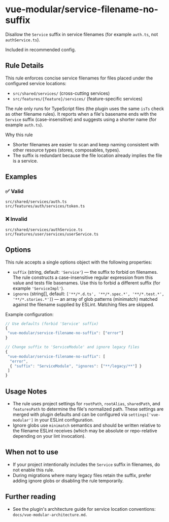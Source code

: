 # vue-modular/service-filename-no-suffix

Disallow the `Service` suffix in service filenames (for example `auth.ts`, not `authService.ts`).

Included in recommended config.

## Rule Details

This rule enforces concise service filenames for files placed under the configured service locations:

- `src/shared/services/` (cross-cutting services)
- `src/features/{feature}/services/` (feature-specific services)

The rule only runs for TypeScript files (the plugin uses the same `isTs` check as other filename rules). It reports when a file's basename ends with the `Service` suffix (case-insensitive) and suggests using a shorter name (for example `auth.ts`).

Why this rule

- Shorter filenames are easier to scan and keep naming consistent with other resource types (stores, composables, types).
- The suffix is redundant because the file location already implies the file is a service.

## Examples

### ✅ Valid

```text
src/shared/services/auth.ts
src/features/auth/services/token.ts
```

### ❌ Invalid

```text
src/shared/services/authService.ts
src/features/user/services/userService.ts
```

## Options

This rule accepts a single options object with the following properties:

- `suffix` (string, default: `'Service'`) — the suffix to forbid on filenames. The rule constructs a case-insensitive regular expression from this value and tests file basenames. Use this to forbid a different suffix (for example `'ServiceImpl'`).
- `ignores` (string[], default: `['**/*.d.ts', '**/*.spec.*', '**/*.test.*', '**/*.stories.*']`) — an array of glob patterns (minimatch) matched against the filename supplied by ESLint. Matching files are skipped.

Example configuration:

```js
// Use defaults (forbid 'Service' suffix)
{
 "vue-modular/service-filename-no-suffix": ["error"]
}

// Change suffix to 'ServiceModule' and ignore legacy files
{
 "vue-modular/service-filename-no-suffix": [
  "error",
  { "suffix": "ServiceModule", "ignores": ["**/legacy/**"] }
 ]
}
```

## Usage Notes

- The rule uses project settings for `rootPath`, `rootAlias`, `sharedPath`, and `featuresPath` to determine the file's normalized path. These settings are merged with plugin defaults and can be configured via `settings['vue-modular']` in your ESLint configuration.
- Ignore globs use `minimatch` semantics and should be written relative to the filename ESLint receives (which may be absolute or repo-relative depending on your lint invocation).

## When not to use

- If your project intentionally includes the `Service` suffix in filenames, do not enable this rule.
- During migrations where many legacy files retain the suffix, prefer adding ignore globs or disabling the rule temporarily.

## Further reading

- See the plugin's architecture guide for service location conventions: `docs/vue-modular-architecture.md`.
